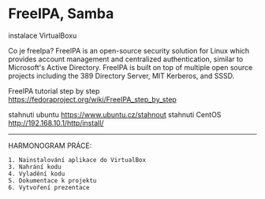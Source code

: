 # FreeIPA, Samba
instalace VirtualBoxu

Co je freeIpa?
FreeIPA is an open-source security solution for Linux which provides account management and centralized authentication, similar to Microsoft's Active Directory. FreeIPA is built on top of multiple open source projects including the 389 Directory Server, MIT Kerberos, and SSSD.

FreeIPA tutorial step by step https://fedoraproject.org/wiki/FreeIPA_step_by_step

stahnuti ubuntu https://www.ubuntu.cz/stahnout
stahnuti CentOS http://192.168.10.1/http/install/

________________________________________________________________________________________________________________
HARMONOGRAM PRÁCE:

    1. Nainstalování aplikace do VirtualBox
    3. Nahrání kodu
    4. Vyladění kodu
    5. Dokumentace k projektu
    6. Vytvoření prezentace
